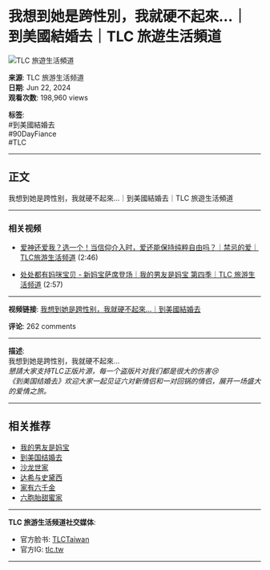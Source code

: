 # 我想到她是跨性別，我就硬不起來...｜到美國結婚去｜TLC 旅遊生活頻道

![TLC 旅遊生活頻道](https://i.ytimg.com/an/0LK-e4OxXkudxJ1KSHGg6g/featured_channel.jpg?v=5cc7f250)

**来源**: TLC 旅游生活频道  
**日期**: Jun 22, 2024  
**观看次数**: 198,960 views  

**标签**:  
#到美國結婚去  
#90DayFiance  
#TLC  

---

## 正文

我想到她是跨性别，我就硬不起來...｜到美國結婚去｜TLC 旅遊生活頻道

---

### 相关视频

- [爱神还爱我？选一个！当信仰介入时，爱还能保持纯粹自由吗？｜禁忌的爱｜TLC旅游生活频道](https://www.youtube.com/watch?v=HhIZY--1HtA) (2:46)

- [处处都有妈咪宝贝 - 新妈宝萨席登场｜我的男友是妈宝 第四季｜TLC 旅游生活频道](https://www.youtube.com/watch?v=kDPrYihKYQA) (2:57)

---

**视频链接**: [我想到她是跨性别，我就硬不起來...｜到美國結婚去](https://www.youtube.com/watch?v=l84YLMHikM8)  

**评论**: 262 comments  

---

**描述**:  
我想到她是跨性别，我就硬不起來…   
*懇請大家支持TLC正版片源，每一个盗版片对我们都是很大的伤害😢  
《到美国结婚去》欢迎大家一起见证六对新情侣和一对回锅的情侣，展开一场盛大的爱情之旅。*

---

## 相关推荐  

- [我的男友是妈宝](https://reurl.cc/qgodoD)  
- [到美国结婚去](https://reurl.cc/O0z1DA)  
- [沙龙世家](https://reurl.cc/gWx7lV)  
- [达希与史黛西](https://reurl.cc/MA9vLW)  
- [家有六千金](https://reurl.cc/MA9vxv)  
- [六胞胎甜蜜家](https://reurl.cc/7rnXQN)  

---

**TLC 旅游生活频道社交媒体**:  
- 官方脸书: [TLCTaiwan](https://zh-tw.facebook.com/TLCTaiwan/)  
- 官方IG: [tlc.tw](https://www.instagram.com/tlc.tw/)  

---